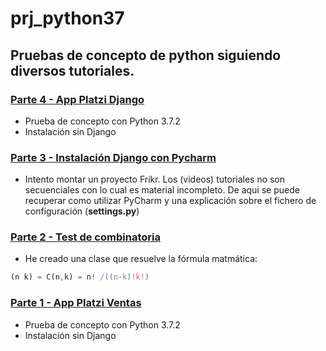 # prj_python37  
## Pruebas de concepto de python siguiendo diversos tutoriales.

### [Parte 4 - App Platzi Django](https://platzi.com/clases/python/)
- Prueba de concepto con Python 3.7.2
- Instalación sin Django


### [Parte 3 - Instalación Django con Pycharm](https://github.com/eacevedof/prj_python37/tree/master/my_django)
- Intento montar un proyecto Frikr. Los (videos) tutoriales no son secuenciales con lo cual
es material incompleto. De aqui se puede recuperar como utilizar PyCharm y una explicación
sobre el fichero de configuración (**settings.py**) 

### [Parte 2 - Test de combinatoria](https://github.com/eacevedof/prj_python37/blob/master/mis_tests/combine/combine.py)
- He creado una clase que resuelve la fórmula matmática:
```js
(n k) = C(n,k) = n! /((n-k)!k!)
```

### [Parte 1 - App Platzi Ventas](https://github.com/eacevedof/prj_python37/tree/master/pv)
- Prueba de concepto con Python 3.7.2
- Instalación sin Django
